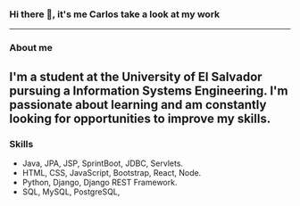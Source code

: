 ### Hi there 👋, it's me Carlos take a look at my work
---
### About me

I'm a student at the University of El Salvador pursuing a Information Systems Engineering. I'm passionate about learning and am constantly looking for opportunities to improve my skills.
---
### Skills
- Java, JPA, JSP, SprintBoot, JDBC, Servlets.
- HTML, CSS, JavaScript, Bootstrap, React, Node.
- Python, Django, Django REST Framework.
- SQL, MySQL, PostgreSQL, 
<!--
**Carl0sss/Carl0sss** is a ✨ _special_ ✨ repository because its `README.md` (this file) appears on your GitHub profile.

Here are some ideas to get you started:

- 🔭 I’m currently working on ...
- 🌱 I’m currently learning ...
- 👯 I’m looking to collaborate on ...
- 🤔 I’m looking for help with ...
- 💬 Ask me about ...
- 📫 How to reach me: ...
- 😄 Pronouns: ...
- ⚡ Fun fact: ...
-->
